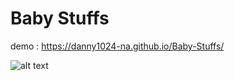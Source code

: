 # Baby Stuffs


demo : https://danny1024-na.github.io/Baby-Stuffs/

![alt text](https://github.com/Danny1024-na/Baby-Stuffs/blob/main/screenshoot.png)

